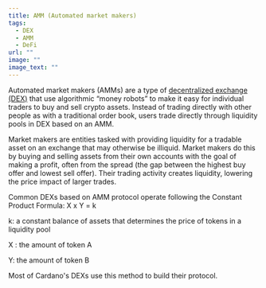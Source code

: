 ```yaml
---
title: AMM (Automated market makers)
tags:
  - DEX
  - AMM
  - DeFi
url: ""
image: ""
image_text: ""
---
```


Automated market makers (AMMs) are a type of [decentralized exchange (DEX)](https://www.essentialcardano.io/glossary/dex) that use algorithmic “money robots” to make it easy for individual traders to buy and sell crypto assets. Instead of trading directly with other people as with a traditional order book, users trade directly through liquidity pools in DEX based on an AMM.

Market makers are entities tasked with providing liquidity for a tradable asset on an exchange that may otherwise be illiquid. Market makers do this by buying and selling assets from their own accounts with the goal of making a profit, often from the spread (the gap between the highest buy offer and lowest sell offer). Their trading activity creates liquidity, lowering the price impact of larger trades.

Common DEXs based on AMM protocol operate following the Constant Product Formula: X x Y = k

k: a constant balance of assets that determines the price of tokens in a liquidity pool

X : the amount of token A

Y: the amount of token B

Most of Cardano's DEXs use this method to build their protocol.
